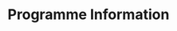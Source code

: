 ﻿---
widget: featurette
headless: true
active: true
weight: 42

title: Programme Information

feature:
  - icon: calendar
    icon_pack: fas
    name: Dates
    description: "Start: September 2026 | End: February 2027"
  - icon: yen-sign
    icon_pack: fas
    name: Cost
    description: "Training: 500,000 JPY | Outreach: TBD"

---

